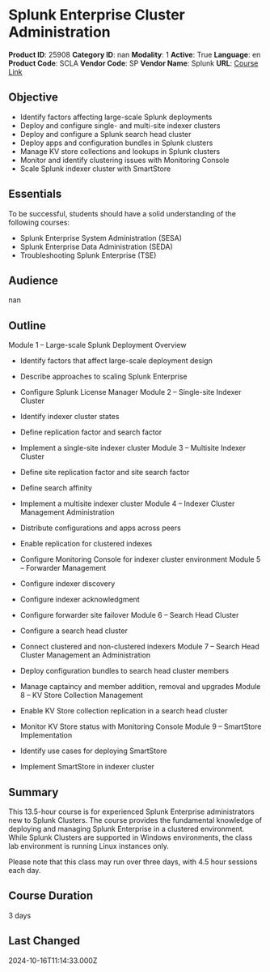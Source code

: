 # Splunk Enterprise Cluster Administration

**Product ID**: 25908
**Category ID**: nan
**Modality**: 1
**Active**: True
**Language**: en
**Product Code**: SCLA
**Vendor Code**: SP
**Vendor Name**: Splunk
**URL**: [Course Link](https://www.fastlaneus.com/course/splunk-scla)

## Objective
- Identify factors affecting large-scale Splunk deployments
- Deploy and configure single- and multi-site indexer clusters
- Deploy and configure a Splunk search head cluster
- Deploy apps and configuration bundles in Splunk clusters
- Manage KV store collections and lookups in Splunk clusters
- Monitor and identify clustering issues with Monitoring Console
- Scale Splunk indexer cluster with SmartStore

## Essentials
To be successful, students should have a solid understanding of the following courses:


- Splunk Enterprise System Administration (SESA)
- Splunk Enterprise Data Administration (SEDA)
- Troubleshooting Splunk Enterprise (TSE)

## Audience
nan

## Outline
Module 1 – Large-scale Splunk Deployment Overview



- Identify factors that affect large-scale deployment design
- Describe approaches to scaling Splunk Enterprise
- Configure Splunk License Manager
Module 2 – Single-site Indexer Cluster



- Identify indexer cluster states
- Define replication factor and search factor
- Implement a single-site indexer cluster
Module 3 – Multisite Indexer Cluster



- Define site replication factor and site search factor
- Define search affinity
- Implement a multisite indexer cluster
Module 4 – Indexer Cluster Management Administration



- Distribute configurations and apps across peers
- Enable replication for clustered indexes
- Configure Monitoring Console for indexer cluster environment
Module 5 – Forwarder Management



- Configure indexer discovery
- Configure indexer acknowledgment
- Configure forwarder site failover
Module 6 – Search Head Cluster



- Configure a search head cluster
- Connect clustered and non-clustered indexers
Module 7 – Search Head Cluster Management an Administration



- Deploy configuration bundles to search head cluster members
- Manage captaincy and member addition, removal and upgrades
Module 8 – KV Store Collection Management



- Enable KV Store collection replication in a search head cluster
- Monitor KV Store status with Monitoring Console
Module 9 – SmartStore Implementation



- Identify use cases for deploying SmartStore
- Implement SmartStore in indexer cluster

## Summary
This 13.5-hour course is for experienced Splunk Enterprise administrators new to Splunk Clusters. The course provides the fundamental knowledge of deploying and managing Splunk Enterprise in a clustered environment. While Splunk Clusters are supported in Windows environments, the class lab environment is running Linux instances only.

Please note that this class may run over three days, with 4.5 hour sessions each day.

## Course Duration
3 days

## Last Changed
2024-10-16T11:14:33.000Z
